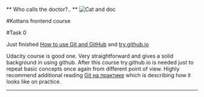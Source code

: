 ** Who calls the doctor?.. ** 
![Cat and doc](gif/ready.gif)

#Kottans frontend course

#Task 0

Just finished [How to use Git and GitHub](https://www.udacity.com/course/how-to-use-git-and-github--ud775) and [try.github.io](https://try.github.io/levels/1/challenges/1) 

Udacity course is good one. Very straightforward and gives a solid background in using github. After this course try.github.io is needed just to repeat basic concepts once again from different point of view. 
Highly recommend additional reading [Git на практике](https://sohabr.net/habr/post/342116/) which is describing how it looks like on practice.

---